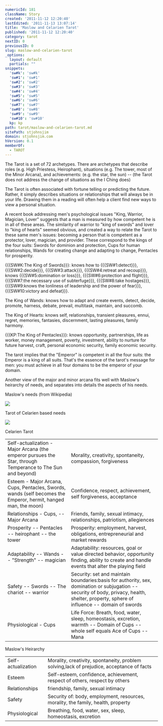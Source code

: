```yaml
---
numericId: 181
className: Story
created: '2011-11-12 12:20:40'
lastEdited: '2011-11-13 13:07:14'
title: 'Maslow and Celarien Tarot'
published: '2011-11-12 12:20:40'
category: tarot
nextID: 0
previousID: 0
slug: maslow-and-celarien-tarot
_options:
  layout: default
  partials: ""
snippets:
  'sw#k': 'sw#k'
  'sw#1': 'sw#1'
  'sw#2': 'sw#2'
  'sw#3': 'sw#3'
  'sw#4': 'sw#4'
  'sw#5': 'sw#5'
  'sw#6': 'sw#6'
  'sw#7': 'sw#7'
  'sw#8': 'sw#8'
  'sw#9': 'sw#9'
  'sw#10': 'sw#10'
  kp: kp
path: tarot/maslow-and-celarien-tarot.md
sitePath: stjohnsjim
domain: stjohnsjim.com
hVersion: 0.1
memberOf:
  - TAROT
---
```

The Tarot is a set of 72 archetypes. There are archetypes that describe roles (e.g. High Priestess, Heirophant), situations (e.g. The tower, most of the Minor Arcana), and achievements: (e.g. the star, the sun) -- (the Tarot does not address the change of situations as the I Ching does)

The Tarot is often associated with fortune telling or predicting the future. Rather, it simply describes situations or relationships that will always be in your life. Drawing them in a reading will often help a client find new ways to view a personal situation.

A recent book addressing men's psychological issues "King, Warrior, Magician, Lover" suggests that a man is measured by how competent he is in all of these areas. The similarity of warrior to "king of swords" and lover to "king of hearts" seemed obvious, and created a way to relate the Tarot to these same men's issues: becoming a person that is competent as a protector, lover, magician, and provider. These correspond to the kings of the four suits: Swords for dominion and protection, Cups for human relationships, Wands for creating change and adapting to change, Pentacles for prosperity.

{{{SW#K:The King of Swords}}}: knows how to {{{SW#1:detect}}}, {{{SW#2:decide}}}, {{{SW#3:attack}}}, {{{SW#4:retreat and recoup}}}, knows {{{SW#5:domination or loss}}}, {{{SW#6:protection and flight}}}, {{{SW#7:the necessary use of subterfuge}}}, {{{SW#8:take hostages}}}, {{{SW#9:knows the lonliness of leadership and the power of fear}}}, {{{SW#10:victory and defeat}}}.

The King of Wands: knows how to adapt and create events, detect, decide, promote, harness, debate, prevail, multitask, maintain, and succomb.

The King of Hearts: knows self, relationships, transient pleasures, ennui, regret, memories, fantasies, discernment, lasting pleasures, family harmony.

{{{KP:The King of Pentacles}}}: knows opportunity, partnerships, life as worker, money management, poverty, investment, ability to nurture for future harvest, craft, personal economic security, family economic security.

The tarot implies that the "Emperor" is competent in all the four suits: the Emperor is a king of all suits. That's the essence of the tarot's message for men: you must achieve in all four domains to be the emperor of your domain.

Another view of the major and minor arcana fits well with Maslow's heirarchy of needs, and separates into details the aspects of his needs.

Maslow's needs (from Wikipedia)

![][0]

Tarot of Celarien based needs

![][1]

<table> Celarien Tarot <tbody><tr><td> Self-actualization - Major Arcana (the emperor pursues the Star, through Temperance to The Sun and beyond) </td><td> Morality, creativity, spontaneity, compassion, forgiveness </td></tr><tr><td> Esteem - Major Arcana, Cups, Pentacles, Swords, wands (self becomes the Emperor, hermit, hanged man, the moon) </td><td> Confidence, respect, achievement, self forgiveness, acceptance </td></tr><tr><td> Relationships - Cups, -- Major Arcana </td><td> Friends, family, sexual intimacy, relationships, patriotism, allegiences </td></tr><tr><td> Prosperity -- Pentacles -- heirophant -- the tower </td><td> Prosperity: employment, harvest, obligations, entrepreneurial and market rewards </td></tr><tr><td> Adaptability -- Wands -- "Strength" -- magician </td><td> Adaptability: resources, goal or value directed behavior, opportunity finding, ability to create and handle events that alter the playing field </td></tr><tr><td> Safety -- Swords -- The chariot -- warrior </td><td> Security: set and maintain boundaries:basis for authority, sex, domination or subjugation -- security of body, privacy, health, shelter, property, sphere of influence -- domain of swords </td></tr><tr><td> Physiological - Cups </td><td> Life Force: Breath, food, water, sleep, homeostasis, excretion, warmth -- Domain of Cups -- whole self equals Ace of Cups -- Mana  
 </td></tr></tbody></table>

<table> Maslow's Heirarchy <tbody><tr><td> Self-actualization </td><td> Morality, creativity, spontaneity, problem solving,lack of prejudice, acceptance of facts </td></tr><tr><td> Esteem </td><td> Self-esteem, confidence, achievement, respect of others, respect by others </td></tr><tr><td> Relationships </td><td> friendship, family, sexual intimacy </td></tr><tr><td> Safety </td><td> Security of: body, employment, resources, morality, the family, health, property </td></tr><tr><td> Physiological </td><td> Breathing, food, water, sex, sleep, homeostasis, excretion </td></tr></tbody></table>

[0]: http://upload.wikimedia.org/wikipedia/commons/6/60/Maslow%27s_Hierarchy_of_Needs.svg
[1]: assets/_resampled/resizedimage536402-Celarien-Heirarchy.001.gif